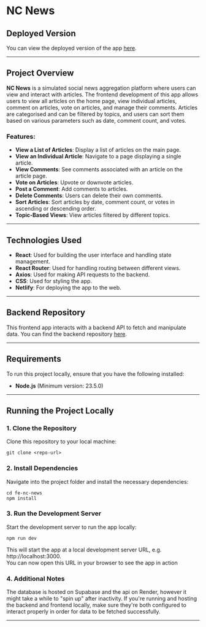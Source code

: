 # NC News

## Deployed Version

You can view the deployed version of the app [here](https://nc-news-cc.netlify.app/).

---

## Project Overview

**NC News** is a simulated social news aggregation platform where users can view and interact with articles. The frontend development of this app allows users to view all articles on the home page, view individual articles, comment on articles, vote on articles, and manage their comments. Articles are categorised and can be filtered by topics, and users can sort them based on various parameters such as date, comment count, and votes.

### Features:

- **View a List of Articles**: Display a list of articles on the main page.
- **View an Individual Article**: Navigate to a page displaying a single article.
- **View Comments**: See comments associated with an article on the article page.
- **Vote on Articles**: Upvote or downvote articles.
- **Post a Comment**: Add comments to articles.
- **Delete Comments**: Users can delete their own comments.
- **Sort Articles**: Sort articles by date, comment count, or votes in ascending or descending order.
- **Topic-Based Views**: View articles filtered by different topics.

---

## Technologies Used

- **React**: Used for building the user interface and handling state management.
- **React Router**: Used for handling routing between different views.
- **Axios**: Used for making API requests to the backend.
- **CSS**: Used for styling the app.
- **Netlify**: For deploying the app to the web.

---

## Backend Repository

This frontend app interacts with a backend API to fetch and manipulate data. You can find the backend repository [here](https://github.com/CCronje96/back-end-nc-news).

---

## Requirements

To run this project locally, ensure that you have the following installed:

- **Node.js** (Minimum version: 23.5.0)

---

## Running the Project Locally

### 1. Clone the Repository

Clone this repository to your local machine:

```
git clone <repo-url>
```

### 2. Install Dependencies

Navigate into the project folder and install the necessary dependencies:

```
cd fe-nc-news
npm install
```

### 3. Run the Development Server

Start the development server to run the app locally:

```
npm run dev
```

This will start the app at a local development server URL, e.g. http://localhost:3000.  
You can now open this URL in your browser to see the app in action

### 4. Additional Notes

The database is hosted on Supabase and the api on Render, however it might take a while to "spin up" after inactivity. If you're running and hosting the backend and frontend locally, make sure they're both configured to interact properly in order for data to be fetched successfully.

---
